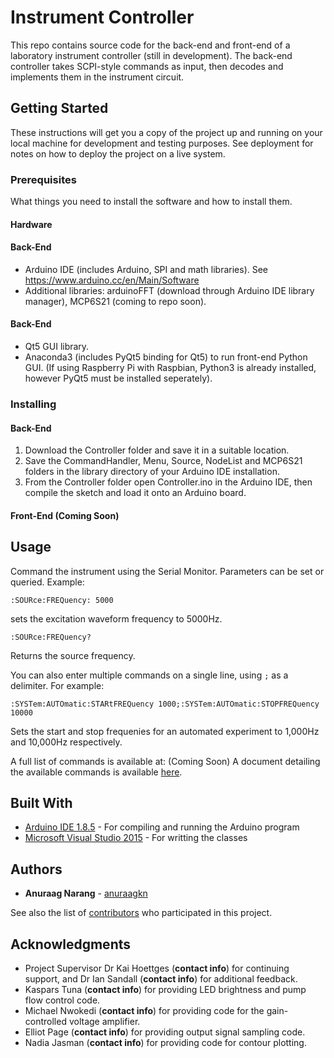 # Instrument Controller

This repo contains source code for the back-end and front-end of a laboratory instrument controller (still in development). The back-end controller takes SCPI-style commands as input, then decodes and implements them in the instrument circuit.

## Getting Started

These instructions will get you a copy of the project up and running on your local machine for development and testing purposes. See deployment for notes on how to deploy the project on a live system.

### Prerequisites

What things you need to install the software and how to install them.

#### Hardware

#### Back-End
* Arduino IDE (includes Arduino, SPI and math libraries). See https://www.arduino.cc/en/Main/Software
* Additional libraries: arduinoFFT (download through Arduino IDE library manager), MCP6S21 (coming to repo soon).

#### Back-End
* Qt5 GUI library.
* Anaconda3 (includes PyQt5 binding for Qt5) to run front-end Python GUI. (If using Raspberry Pi with Raspbian, Python3 is already installed, however PyQt5 must be installed seperately).

### Installing

#### Back-End
1. Download the Controller folder and save it in a suitable location.
2. Save the CommandHandler, Menu, Source, NodeList and MCP6S21 folders in the library directory of your Arduino IDE installation.
3. From the Controller folder open Controller.ino in the Arduino IDE, then compile the sketch and load it onto an Arduino board.

#### Front-End (Coming Soon)

## Usage

Command the instrument using the Serial Monitor. Parameters can be set or queried. Example:

```
:SOURce:FREQuency: 5000
```

sets the excitation waveform frequency to 5000Hz.

```
:SOURce:FREQuency?
```
Returns the source frequency.

You can also enter multiple commands on a single line, using ```;``` as a delimiter. For example:

```
:SYSTem:AUTOmatic:STARtFREQuency 1000;:SYSTem:AUTOmatic:STOPFREQuency 10000
```
Sets the start and stop frequenies for an automated experiment to 1,000Hz and 10,000Hz respectively.

A full list of commands is available at: (Coming Soon)
A document detailing the available commands is available [here](https://github.com/anuraagkn/VOC-Detection-Instrument/blob/master/COMMANDS.md).

## Built With

* [Arduino IDE 1.8.5](https://www.arduino.cc/en/Main/Software) - For compiling and running the Arduino program
* [Microsoft Visual Studio 2015](https://www.arduino.cc/en/Main/Software) - For writting the classes

## Authors

* **Anuraag Narang** - [anuraagkn](https://github.com/anuraagkn)

See also the list of [contributors](https://github.com/anuraagkn/VOC-Detection-Instrument/blob/master/Contributors.md) who participated in this project.

## Acknowledgments

* Project Supervisor Dr Kai Hoettges (**contact info**) for continuing support, and Dr Ian Sandall (**contact info**) for additional feedback.
* Kaspars Tuna (**contact info**) for providing LED brightness and pump flow control code.
* Michael Nwokedi (**contact info**) for providing code for the gain-controlled voltage amplifier.
* Elliot Page (**contact info**) for providing output signal sampling code.
* Nadia Jasman (**contact info**) for providing code for contour plotting.
